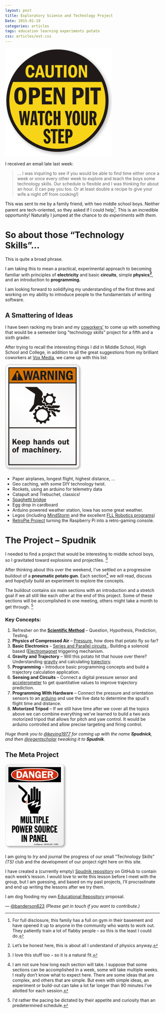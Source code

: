 ```yaml
---
layout: post
title: Exploratory Science and Technology Project
Date: 2015-01-19
categories: articles
tags: education learning experiments potato
css: articles/est.css
---
```


<img  src="/images/posts/exploratory-science/open-pit-caution.png" class="centered can_shrink" alt="Caution" width="350px"/>

I received an email late last week:

> ... I was inquiring to see if you would be able to find time either once a week or once every other week to explore and teach the boys some technology skills. Our schedule is flexible and I was thinking for about an hour. (I can pay you too. Or at least double a recipe to give your wife a night off from cooking!)

This was sent to me by a family friend, with two middle school boys. Neither parent are tech-oriented, so they asked if I could help[^workout]. This is an incredible opportunity! Naturally I jumped at the chance to do _experiments with them._

# So about those “Technology Skills”…

This is quite a broad phrase.

I am taking this to mean a practical, experimental approach to becoming familiar with principles of **electricity** and basic **circuits**, simple **physics[^physics]**, and an introduction to **programming.**

I am looking forward to solidifying my understanding of the first three and working on my ability to introduce people to the fundamentals of writing software.

## A Smattering of Ideas

I have been racking my brain and my [coworkers'](http://product.voxmedia.com) to come up with something that would be a semester long "technology skills" project for a fifth and a sixth grader.

After trying to recall the interesting things I did in Middle School, High School and College, in addition to all the great suggestions from my brilliant coworkers at [Vox Media](http://voxmedia.com), we came up with this list:

<img src="/images/posts/exploratory-science/hands-warning.gif" class="right can_shrink" alt="Caution" width="250px"/>

* Paper airplanes, longest flight, highest distance, ...
* Geo caching, with some DIY technology twist.
* Rockets, using an arduino for telemetry data
* Catapult and Trebuchet, classics!
* [Spaghetti bridge](https://www.google.com/search?q=spaghetti+bridge&espv=2&biw=1102&bih=740&source=lnms&tbm=isch&sa=X&ei=6N69VOuQOY7bsAS4yIDQCQ&ved=0CAYQ_AUoAQ)
* Egg drop in cardboard
* Arduino powered weather station, Iowa has some great weather.
* Legos (including [MindStorm](http://en.wikipedia.org/wiki/Lego_Mindstorms_NXT#Programming) and the excellent [FLL Robotics programs](http://www.usfirst.org/roboticsprograms/fll))
* [RetroPie Project](http://blog.petrockblock.com/retropie/) turning the Raspberry Pi into a retro-gaming console.

# The Project – Spudnik

I needed to find a project that would be interesting to middle school boys, so I gravitated toward explosions and projectiles. [^boom]

After thinking about this over the weekend, I've settled on a progressive buildout of a **pneumatic potato gun**. Each section[^time-line] we will read, discuss and _hopefully_ build an experiment to explore the concepts.

The buildout contains six main sections with an introduction and a stretch goal if we all still like each other at the end of this project. Some of these sections will be accomplished in one meeting, others might take a month to get through. [^pace]

### Key Concepts:

1. Refresher on the **[Scientific Method](http://en.wikipedia.org/wiki/Scientific_method)** – Question, Hypothesis, Prediction, Testing.
2. **Physics of Compressed Air** – [Pressure](http://en.wikipedia.org/wiki/Pressure), how does that potato fly so far?
3. **Basic Electronics** – [Series and Parallel circuits ](http://en.wikipedia.org/wiki/Series_and_parallel_circuits). Building a solenoid based ([Electromagnet](http://en.wikipedia.org/wiki/Electromagnet) triggering mechanism.
4. **Gravity and Trajectory** – Will this potato hit that house over there? Understanding [gravity](http://en.wikipedia.org/wiki/Gravitation) and calculating [trajectory](http://en.wikipedia.org/wiki/Trajectory).
5. **Programming** – Introduce basic programming concepts and build a trajectory calculation application.
6. **Sensing and Circuits** – Connect a digital pressure sensor and [accelerometer](http://en.wikipedia.org/wiki/Accelerometer) to get quantitative values to improve trajectory prediction.
7. **Programming With Hardware** – Connect the  pressure and orientation sensors to an [arduino](http://www.arduino.cc/) and use the live data to determine the spud's flight time and distance.
8. **Motorized Tripod** – If we still have time after we cover all the topics above we can combine everything we've learned to build a two axis motorized tripod that allows for pitch and yaw control. It would be arduino controlled and allow precise targeting and firing control.

_Huge thank you to [@keving1977](https://twitter.com/keving1977/status/557182766765596673) for coming up with the name **Spudnick**, and then [@regentscholar](https://twitter.com/regentscholar) tweaking it to **Spudnik**._

## The Meta Project

<img src="/images/posts/exploratory-science/multiple-power-sources.png" class="left can_shrink" alt="Caution" width="200px"/>

I am going to _try_ and journal the progress of our small “Technology Skills” _(TS)_ club and the development of our project right here on this site.

I have created a (currently empty) [Spudnik repository](https://github.com/banderson623/ProjectSpudnik) on GitHub to contain each week’s lesson. I would love to write this lesson before I meet with the group, but I am guessing, and based on my past projects, I’ll procrastinate and end up writing the lessons after we try them.

I am dog fooding my own [Educational Repository](/articles/2014/04/01/educational-repository-idea/) proposal.

&mdash; [@banderson623](http://twitter.com/banderson623) _(Please get in touch if you want to contribute.)_

[^workout]: For full disclosure, this family has a full on gym in their basement and have opened it up to anyone in the community who wants to work out. They patiently train a lot of flabby people – so this is the least I could do.

[^physics]: Let’s be honest here, this is about all I understand of physics anyway.

[^boom]: I love this stuff too – so it is a natural fit.

[^time-line]: I am not sure how long each section will take. I suppose that some sections can be accomplished in a week, some will take multiple weeks. I really don’t know what to expect here. There are some ideas that are complex, and others that are simple. But even with simple ideas, an experiment or build-out can take a lot far longer than 90 minutes I’ve allotted for each session.

[^pace]: I'd rather the pacing be dictated by their appetite and curiosity than an predetermined schedule.